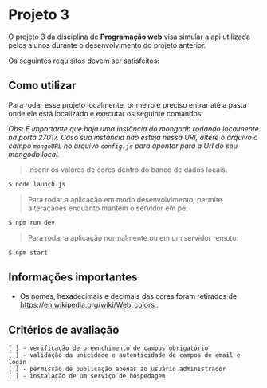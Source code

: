# Projeto 3

O projeto 3 da disciplina de <b>Programação web</b> visa simular a api utilizada pelos alunos durante o desenvolvimento do projeto anterior.

Os seguintes requisitos devem ser satisfeitos:



## Como utilizar

Para rodar esse projeto localmente, primeiro é preciso entrar até a pasta onde ele está localizado e executar os seguinte comandos:

<i>Obs: É importante que haja uma instância do mongodb rodando localmente na porta 27017. Caso sua instância não esteja nessa URI, altere o arquivo o campo `mongoURL` no arquivo `config.js` para apontar para a Url do seu mongodb local.</i>

> Inserir os valores de cores dentro do banco de dados locais.

```bash
$ node launch.js
```

> Para rodar a aplicação em modo desenvolvimento, permite alteraçãoes enquanto mantém o servidor em pé:
```bash
$ npm run dev
```
> Para rodar a aplicação normalmente ou em um servidor remoto:
```bash
$ npm start
```

## Informações importantes

- Os nomes, hexadecimais e decimais das cores foram retirados de https://en.wikipedia.org/wiki/Web_colors .

## Critérios de avaliação

    [ ] - verificação de preenchimento de campos obrigatório
    [ ] - validação da unicidade e autenticidade de campos de email e login
    [ ] - permissão de publicação apenas ao usuário administrador
    [ ] - instalação de um serviço de hospedagem